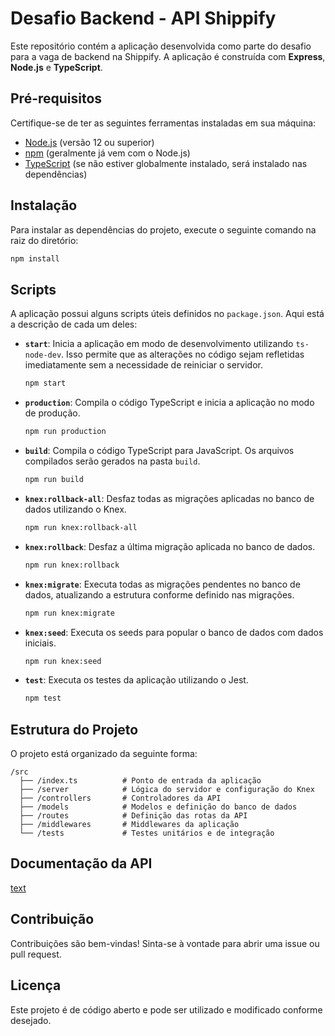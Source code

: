 # Desafio Backend - API Shippify

Este repositório contém a aplicação desenvolvida como parte do desafio para a vaga de backend na Shippify. A aplicação é construída com **Express**, **Node.js** e **TypeScript**.

## Pré-requisitos

Certifique-se de ter as seguintes ferramentas instaladas em sua máquina:

- [Node.js](https://nodejs.org/) (versão 12 ou superior)
- [npm](https://www.npmjs.com/) (geralmente já vem com o Node.js)
- [TypeScript](https://www.typescriptlang.org/) (se não estiver globalmente instalado, será instalado nas dependências)

## Instalação

Para instalar as dependências do projeto, execute o seguinte comando na raiz do diretório:

```bash
npm install
```

## Scripts

A aplicação possui alguns scripts úteis definidos no `package.json`. Aqui está a descrição de cada um deles:

- **`start`**: Inicia a aplicação em modo de desenvolvimento utilizando `ts-node-dev`. Isso permite que as alterações no código sejam refletidas imediatamente sem a necessidade de reiniciar o servidor.

  ```bash
  npm start
  ```

- **`production`**: Compila o código TypeScript e inicia a aplicação no modo de produção.

  ```bash
  npm run production
  ```

- **`build`**: Compila o código TypeScript para JavaScript. Os arquivos compilados serão gerados na pasta `build`.

  ```bash
  npm run build
  ```

- **`knex:rollback-all`**: Desfaz todas as migrações aplicadas no banco de dados utilizando o Knex.

  ```bash
  npm run knex:rollback-all
  ```

- **`knex:rollback`**: Desfaz a última migração aplicada no banco de dados.

  ```bash
  npm run knex:rollback
  ```

- **`knex:migrate`**: Executa todas as migrações pendentes no banco de dados, atualizando a estrutura conforme definido nas migrações.

  ```bash
  npm run knex:migrate
  ```

- **`knex:seed`**: Executa os seeds para popular o banco de dados com dados iniciais.

  ```bash
  npm run knex:seed
  ```

- **`test`**: Executa os testes da aplicação utilizando o Jest.

  ```bash
  npm test
  ```

## Estrutura do Projeto

O projeto está organizado da seguinte forma:

```
/src
  ├── /index.ts          # Ponto de entrada da aplicação
  ├── /server            # Lógica do servidor e configuração do Knex
  ├── /controllers       # Controladores da API
  ├── /models            # Modelos e definição do banco de dados
  ├── /routes            # Definição das rotas da API
  ├── /middlewares       # Middlewares da aplicação
  └── /tests             # Testes unitários e de integração
```

## Documentação da API

[text](https://documenter.getpostman.com/view/20609755/2sAXxMhDtN)

## Contribuição

Contribuições são bem-vindas! Sinta-se à vontade para abrir uma issue ou pull request.

## Licença

Este projeto é de código aberto e pode ser utilizado e modificado conforme desejado.
